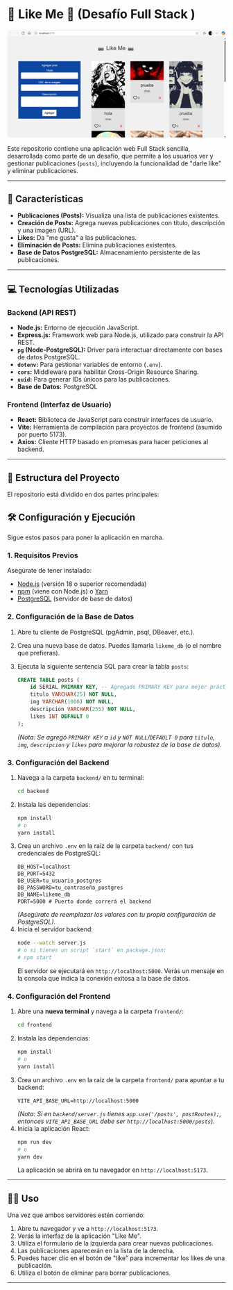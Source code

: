 # &#128248; Like Me &#128248; (Desafío Full Stack )

![foto](https://github.com/jorgeriquelmez/imagenes/blob/main/inicio_likeme.png)

Este repositorio contiene una aplicación web Full Stack sencilla, desarrollada como parte de un desafío, que permite a los usuarios ver y gestionar publicaciones (`posts`), incluyendo la funcionalidad de "darle like" y eliminar publicaciones.

---

## &#x1F680; Características

- **Publicaciones (Posts):** Visualiza una lista de publicaciones existentes.
- **Creación de Posts:** Agrega nuevas publicaciones con título, descripción y una imagen (URL).
- **Likes:** Da "me gusta" a las publicaciones.
- **Eliminación de Posts:** Elimina publicaciones existentes.
- **Base de Datos PostgreSQL:** Almacenamiento persistente de las publicaciones.

---

## &#x1F4BB; Tecnologías Utilizadas

### Backend (API REST)

- **Node.js:** Entorno de ejecución JavaScript.
- **Express.js:** Framework web para Node.js, utilizado para construir la API REST.
- **`pg` (Node-PostgreSQL):** Driver para interactuar directamente con bases de datos PostgreSQL.
- **`dotenv`:** Para gestionar variables de entorno (`.env`).
- **`cors`:** Middleware para habilitar Cross-Origin Resource Sharing.
- **`uuid`:** Para generar IDs únicos para las publicaciones.
- **Base de Datos:** PostgreSQL

### Frontend (Interfaz de Usuario)

- **React:** Biblioteca de JavaScript para construir interfaces de usuario.
- **Vite:** Herramienta de compilación para proyectos de frontend (asumido por puerto 5173).
- **Axios:** Cliente HTTP basado en promesas para hacer peticiones al backend.

---

## &#x1F4C2; Estructura del Proyecto

El repositorio está dividido en dos partes principales:

## &#x1F6E0;&#xFE0F; Configuración y Ejecución

Sigue estos pasos para poner la aplicación en marcha.

### 1. Requisitos Previos

Asegúrate de tener instalado:

- [Node.js](https://nodejs.org/es/) (versión 18 o superior recomendada)
- [npm](https://www.npmjs.com/get-npm) (viene con Node.js) o [Yarn](https://yarnpkg.com/lang/en/docs/install/)
- [PostgreSQL](https://www.postgresql.org/download/) (servidor de base de datos)

### 2. Configuración de la Base de Datos

1.  Abre tu cliente de PostgreSQL (pgAdmin, psql, DBeaver, etc.).
2.  Crea una nueva base de datos. Puedes llamarla `likeme_db` (o el nombre que prefieras).
3.  Ejecuta la siguiente sentencia SQL para crear la tabla `posts`:

    ```sql
    CREATE TABLE posts (
        id SERIAL PRIMARY KEY, -- Agregado PRIMARY KEY para mejor práctica
        titulo VARCHAR(25) NOT NULL,
        img VARCHAR(1000) NOT NULL,
        descripcion VARCHAR(255) NOT NULL,
        likes INT DEFAULT 0
    );
    ```

    _(Nota: Se agregó `PRIMARY KEY` a `id` y `NOT NULL`/`DEFAULT 0` para `titulo`, `img`, `descripcion` y `likes` para mejorar la robustez de la base de datos)._

### 3. Configuración del Backend

1.  Navega a la carpeta `backend/` en tu terminal:
    ```bash
    cd backend
    ```
2.  Instala las dependencias:
    ```bash
    npm install
    # o
    yarn install
    ```
3.  Crea un archivo `.env` en la raíz de la carpeta `backend/` con tus credenciales de PostgreSQL:
    ```
    DB_HOST=localhost
    DB_PORT=5432
    DB_USER=tu_usuario_postgres
    DB_PASSWORD=tu_contraseña_postgres
    DB_NAME=likeme_db
    PORT=5000 # Puerto donde correrá el backend
    ```
    _(Asegúrate de reemplazar los valores con tu propia configuración de PostgreSQL)._
4.  Inicia el servidor backend:
    ```bash
    node --watch server.js
    # o si tienes un script `start` en package.json:
    # npm start
    ```
    El servidor se ejecutará en `http://localhost:5000`. Verás un mensaje en la consola que indica la conexión exitosa a la base de datos.

### 4. Configuración del Frontend

1.  Abre una **nueva terminal** y navega a la carpeta `frontend/`:
    ```bash
    cd frontend
    ```
2.  Instala las dependencias:
    ```bash
    npm install
    # o
    yarn install
    ```
3.  Crea un archivo `.env` en la raíz de la carpeta `frontend/` para apuntar a tu backend:
    ```
    VITE_API_BASE_URL=http://localhost:5000
    ```
    _(Nota: Si en `backend/server.js` tienes `app.use('/posts', postRoutes);`, entonces `VITE_API_BASE_URL` debe ser `http://localhost:5000/posts`)._
4.  Inicia la aplicación React:
    ```bash
    npm run dev
    # o
    yarn dev
    ```
    La aplicación se abrirá en tu navegador en `http://localhost:5173`.

---

## &#x1F3C3;&#x200D;&#x2642;&#xFE0F; Uso

Una vez que ambos servidores estén corriendo:

1.  Abre tu navegador y ve a `http://localhost:5173`.
2.  Verás la interfaz de la aplicación "Like Me".
3.  Utiliza el formulario de la izquierda para crear nuevas publicaciones.
4.  Las publicaciones aparecerán en la lista de la derecha.
5.  Puedes hacer clic en el botón de "like" para incrementar los likes de una publicación.
6.  Utiliza el botón de eliminar para borrar publicaciones.

---
